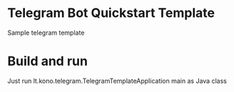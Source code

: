 # Telegram Bot Quickstart Template
 Sample telegram template
 
# Build and run
Just run lt.kono.telegram.TelegramTemplateApplication main as Java class

 
